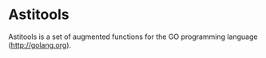 # Astitools

Astitools is a set of augmented functions for the GO programming language (http://golang.org).

